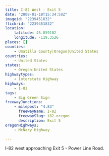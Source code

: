```yaml
---
title: I-82 West - Exit 5
date: "2008-01-18T15:34:58Z"
imageid: "2239451832"
flickrid: "2239451832"
location:
    latitude: 45.859102
    longitude: -119.3526
places: []
counties:
    - Umatilla County|Oregon|United States
countries:
    - United States
states:
    - Oregon|United States
highwaytypes:
    - Interstate Highway
highways:
    - I-82
tags:
    - Big Green Sign
freewayJunctions:
    - milepost: "4.83"
      freewayName: I-82
      freewaySlug: i82-oregon
      description: Exit 5
oregonHighways:
    - McNary Highway

---
```

I-82 west approaching Exit 5 - Power Line Road.